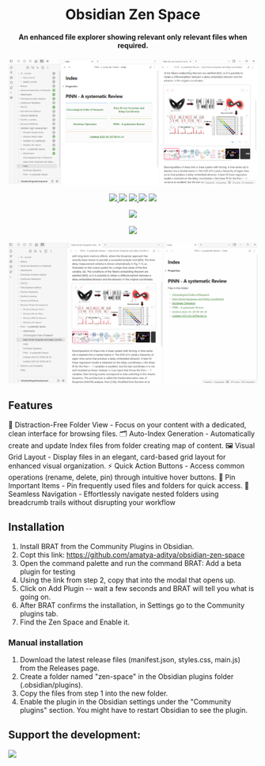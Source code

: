<h1 align="center">Obsidian Zen Space</h1>
<h4 align="center">An enhanced file explorer showing relevant only relevant files when required.</h4>

<p align="center">
  <img  src="https://github.com/amatya-aditya/obsidian-zen-space/blob/master/assets/light-mode.png">
</p>





<p align="center">
  <a href="https://github.com/amatya-aditya/obsidian-zen-space/releases/latest">
		<img src="https://img.shields.io/github/v/release/amatya-aditya/obsidian-zen-space?style=flat-square&color=573E7A&label=release">
	</a>
  <img src="https://img.shields.io/github/release-date/amatya-aditya/obsidian-zen-space">
	<a href="https://github.com/amatya-aditya/obsidian-zen-space/blob/main/LICENSE">
		<img src="https://img.shields.io/github/license/amatya-aditya/obsidian-zen-space">
	</a>
	<img src="https://img.shields.io/github/downloads/amatya-aditya/obsidian-zen-space/total">
	<a href="https://github.com/amatya-aditya/obsidian-zen-space/issues">
		<img src="https://img.shields.io/github/issues/amatya-aditya/obsidian-zen-space">
	</a>

</p>

<p align="center">
<a href="https://www.buymeacoffee.com/amatya_aditya"><img src="https://img.buymeacoffee.com/button-api/?text=Buy me a pizza&emoji=🍕&slug=amatya_aditya&button_colour=FFDD00&font_colour=000000&font_family=Cookie&outline_colour=000000&coffee_colour=ffffff" /></a>
</p>


<p align="center">
  <a href="https://www.youtube.com/watch?v=Ie73HjSW85Y" target="_blank">
    <img src="https://upload.wikimedia.org/wikipedia/commons/b/b8/YouTube_play_button_icon_%282013%E2%80%932017%29.svg" 
         style="width: 50px; height: auto; ">
  </a>
</p>


<p align="center">
  <img  src="https://github.com/amatya-aditya/obsidian-zen-space/blob/master/assets/zen-space.gif">
</p>

## Features

📁 Distraction-Free Folder View - Focus on your content with a dedicated, clean interface for browsing files.
🗂️ Auto-Index Generation - Automatically create and update Index files from folder creating map of content.
🖼️ Visual Grid Layout - Display files in an elegant, card-based grid layout for enhanced visual organization.
⚡ Quick Action Buttons - Access common operations (rename, delete, pin) through intuitive hover buttons.
📌 Pin Important Items - Pin frequently used files and folders for quick access.
🧭 Seamless Navigation - Effortlessly navigate nested folders using breadcrumb trails without disrupting your workflow


## Installation

1. Install BRAT from the Community Plugins in Obsidian.
2. Copt this link: https://github.com/amatya-aditya/obsidian-zen-space
3. Open the command palette and run the command BRAT: Add a beta plugin for testing
4. Using the link from step 2, copy that into the modal that opens up.
5. Click on Add Plugin -- wait a few seconds and BRAT will tell you what is going on.
6. After BRAT confirms the installation, in Settings go to the Community plugins tab.
7. Find the Zen Space and Enable it.


### Manual installation

  1. Download the latest release files (manifest.json, styles.css, main.js) from the Releases page.
  2. Create a folder named "zen-space" in the Obsidian plugins folder (.obsidian/plugins).
  3. Copy the files from step 1 into the new folder.
  4. Enable the plugin in the Obsidian settings under the "Community plugins" section. You might have to restart Obsidian to see the plugin.


## Support the development:

<a href="https://www.buymeacoffee.com/amatya_aditya"><img src="https://img.buymeacoffee.com/button-api/?text=Buy me a pizza&emoji=🍕&slug=amatya_aditya&button_colour=FFDD00&font_colour=000000&font_family=Cookie&outline_colour=000000&coffee_colour=ffffff" /></a>

